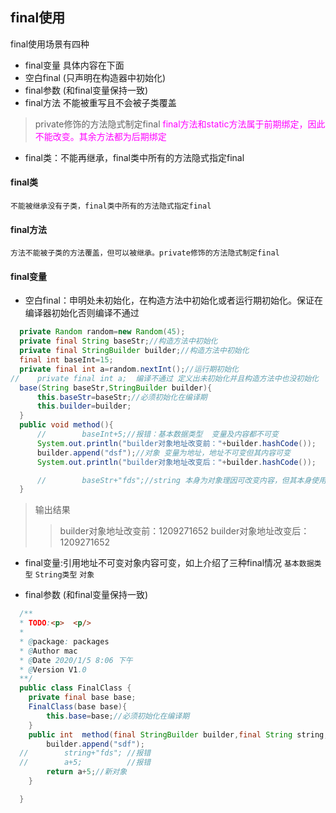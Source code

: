## final使用

final使用场景有四种

- final变量 具体内容在下面
- 空白final (只声明在构造器中初始化)
- final参数 (和final变量保持一致)
- final方法 不能被重写且不会被子类覆盖

>private修饰的方法隐式制定final
<font color=ff00ff>final方法和static方法属于前期绑定，因此不能改变。其余方法都为后期绑定</font>
- final类：不能再继承，final类中所有的方法隐式指定final
#### final类
    不能被继承没有子类，final类中所有的方法隐式指定final

#### final方法
    方法不能被子类的方法覆盖，但可以被继承。private修饰的方法隐式制定final

#### final变量
  * 空白final：申明处未初始化，在构造方法中初始化或者运行期初始化。保证在编译器初始化否则编译不通过
  ```java
    private Random random=new Random(45);
    private final String baseStr;//构造方法中初始化
    private final StringBuilder builder;//构造方法中初始化
    final int baseInt=15;
    private final int a=random.nextInt();//运行期初始化
  //    private final int a;  编译不通过 定义出未初始化并且构造方法中也没初始化
    base(String baseStr,StringBuilder builder){
        this.baseStr=baseStr;//必须初始化在编译期
        this.builder=builder;
    }
    public void method(){
        //        baseInt+5;//报错：基本数据类型  变量及内容都不可变
        System.out.println("builder对象地址改变前："+builder.hashCode());
        builder.append("dsf");//对象 变量为地址，地址不可变但其内容可变
        System.out.println("builder对象地址改变后："+builder.hashCode());

        //        baseStr+"fds";//string 本身为对象理因可改变内容，但其本身使用final修饰不可变并且对于字符串的操作都会重新生成一个新的字符串
    }
  ```
  > 输出结果
  >> builder对象地址改变前：1209271652
  builder对象地址改变后：1209271652

- final变量:引用地址不可变对象内容可变，如上介绍了三种final情况 `基本数据类型` `String类型` `对象`

- final参数 (和final变量保持一致)

```java
  /**
  * TODO:<p>  <p/>
  *
  * @package: packages
  * @Author mac
  * @Date 2020/1/5 8:06 下午
  * @Version V1.0
  **/
  public class FinalClass {
    private final base base;
    FinalClass(base base){
        this.base=base;//必须初始化在编译期
    }
    public int  method(final StringBuilder builder,final String string,final int a){
        builder.append("sdf");
  //        string+"fds"; //报错
  //        a+5;          //报错
        return a+5;//新对象
    }

  }
```
